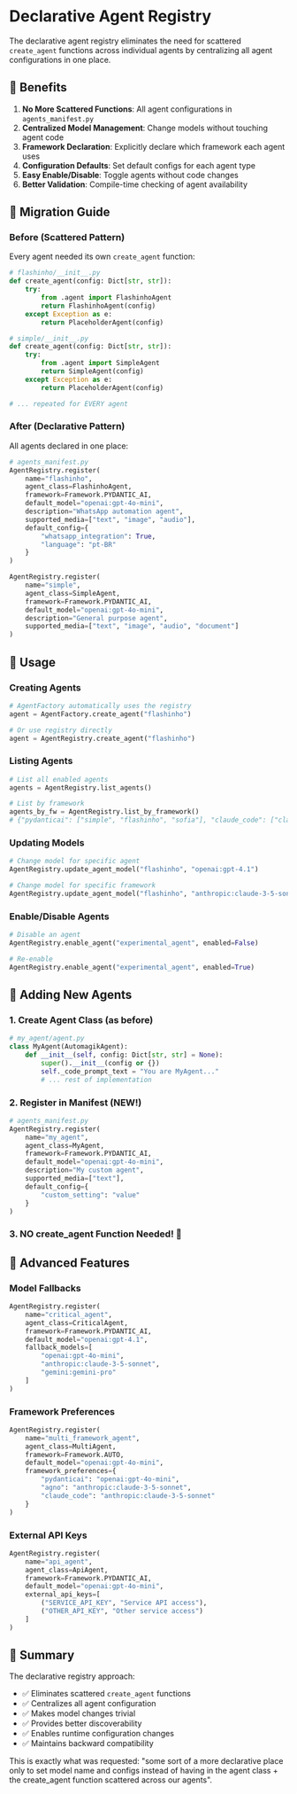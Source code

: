 # Declarative Agent Registry

The declarative agent registry eliminates the need for scattered `create_agent` functions across individual agents by centralizing all agent configurations in one place.

## 🎯 Benefits

1. **No More Scattered Functions**: All agent configurations in `agents_manifest.py`
2. **Centralized Model Management**: Change models without touching agent code
3. **Framework Declaration**: Explicitly declare which framework each agent uses
4. **Configuration Defaults**: Set default configs for each agent type
5. **Easy Enable/Disable**: Toggle agents without code changes
6. **Better Validation**: Compile-time checking of agent availability

## 📝 Migration Guide

### Before (Scattered Pattern)
Every agent needed its own `create_agent` function:

```python
# flashinho/__init__.py
def create_agent(config: Dict[str, str]):
    try:
        from .agent import FlashinhoAgent
        return FlashinhoAgent(config)
    except Exception as e:
        return PlaceholderAgent(config)

# simple/__init__.py  
def create_agent(config: Dict[str, str]):
    try:
        from .agent import SimpleAgent
        return SimpleAgent(config)
    except Exception as e:
        return PlaceholderAgent(config)

# ... repeated for EVERY agent
```

### After (Declarative Pattern)
All agents declared in one place:

```python
# agents_manifest.py
AgentRegistry.register(
    name="flashinho",
    agent_class=FlashinhoAgent,
    framework=Framework.PYDANTIC_AI,
    default_model="openai:gpt-4o-mini",
    description="WhatsApp automation agent",
    supported_media=["text", "image", "audio"],
    default_config={
        "whatsapp_integration": True,
        "language": "pt-BR"
    }
)

AgentRegistry.register(
    name="simple", 
    agent_class=SimpleAgent,
    framework=Framework.PYDANTIC_AI,
    default_model="openai:gpt-4o-mini",
    description="General purpose agent",
    supported_media=["text", "image", "audio", "document"]
)
```

## 🚀 Usage

### Creating Agents
```python
# AgentFactory automatically uses the registry
agent = AgentFactory.create_agent("flashinho")

# Or use registry directly
agent = AgentRegistry.create_agent("flashinho")
```

### Listing Agents
```python
# List all enabled agents
agents = AgentRegistry.list_agents()

# List by framework
agents_by_fw = AgentRegistry.list_by_framework()
# {"pydanticai": ["simple", "flashinho", "sofia"], "claude_code": ["claude_code"]}
```

### Updating Models
```python
# Change model for specific agent
AgentRegistry.update_agent_model("flashinho", "openai:gpt-4.1")

# Change model for specific framework
AgentRegistry.update_agent_model("flashinho", "anthropic:claude-3-5-sonnet", framework="pydanticai")
```

### Enable/Disable Agents
```python
# Disable an agent
AgentRegistry.enable_agent("experimental_agent", enabled=False)

# Re-enable
AgentRegistry.enable_agent("experimental_agent", enabled=True)
```

## 📁 Adding New Agents

### 1. Create Agent Class (as before)
```python
# my_agent/agent.py
class MyAgent(AutomagikAgent):
    def __init__(self, config: Dict[str, str] = None):
        super().__init__(config or {})
        self._code_prompt_text = "You are MyAgent..."
        # ... rest of implementation
```

### 2. Register in Manifest (NEW!)
```python
# agents_manifest.py
AgentRegistry.register(
    name="my_agent",
    agent_class=MyAgent,
    framework=Framework.PYDANTIC_AI,
    default_model="openai:gpt-4o-mini",
    description="My custom agent",
    supported_media=["text"],
    default_config={
        "custom_setting": "value"
    }
)
```

### 3. NO create_agent Function Needed! 🎉

## 🔧 Advanced Features

### Model Fallbacks
```python
AgentRegistry.register(
    name="critical_agent",
    agent_class=CriticalAgent,
    framework=Framework.PYDANTIC_AI,
    default_model="openai:gpt-4.1",
    fallback_models=[
        "openai:gpt-4o-mini",
        "anthropic:claude-3-5-sonnet",
        "gemini:gemini-pro"
    ]
)
```

### Framework Preferences
```python
AgentRegistry.register(
    name="multi_framework_agent",
    agent_class=MultiAgent,
    framework=Framework.AUTO,
    default_model="openai:gpt-4o-mini",
    framework_preferences={
        "pydanticai": "openai:gpt-4o-mini",
        "agno": "anthropic:claude-3-5-sonnet",
        "claude_code": "anthropic:claude-3-5-sonnet"
    }
)
```

### External API Keys
```python
AgentRegistry.register(
    name="api_agent",
    agent_class=ApiAgent,
    framework=Framework.PYDANTIC_AI,
    default_model="openai:gpt-4o-mini",
    external_api_keys=[
        ("SERVICE_API_KEY", "Service API access"),
        ("OTHER_API_KEY", "Other service access")
    ]
)
```

## 🎯 Summary

The declarative registry approach:
- ✅ Eliminates scattered `create_agent` functions
- ✅ Centralizes all agent configuration
- ✅ Makes model changes trivial
- ✅ Provides better discoverability
- ✅ Enables runtime configuration changes
- ✅ Maintains backward compatibility

This is exactly what was requested: "some sort of a more declarative place only to set model name and configs instead of having in the agent class + the create_agent function scattered across our agents".